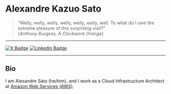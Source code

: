 # Alexandre Kazuo Sato

>    “Welly, welly, welly, welly, welly, welly, well. To what do I owe the extreme pleasure of this surprising visit?”\
>   (_Anthony Burgess, A Clockwork Orange_)

---

[![X Badge](https://img.shields.io/badge/-X-black?style=flat&logo=x&logoColor=white)](https://x.com/akzsato.br)
[![Linkedin Badge](https://img.shields.io/badge/-LinkedIn-blue?style=flat&logo=LinkedIn&logoColor=white)](https://www.linkedin.com/in/alexandresato)

---
## Bio

I am Alexandre Sato (he/him), and I work as a Cloud Infrastructure Architect at [Amazon Web Services (AWS)](https://aws.amazon.com).


<!--
**akzsato/akzsato** is a ✨ _special_ ✨ repository because its `README.md` (this file) appears on your GitHub profile.

Here are some ideas to get you started:

- 🔭 I’m currently working on ...
- 🌱 I’m currently learning ...
- 👯 I’m looking to collaborate on ...
- 🤔 I’m looking for help with ...
- 💬 Ask me about ...
- 📫 How to reach me: ...
- 😄 Pronouns: ...
- ⚡ Fun fact: ...
-->
